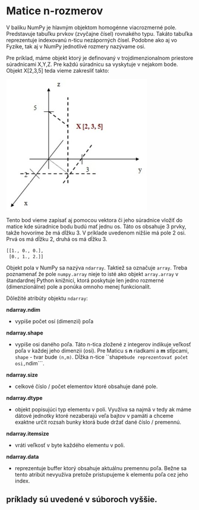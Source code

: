 # Matice n-rozmerov

V balíku NumPy je hlavným objektom homogénne viacrozmerné pole. Predstavuje tabuľku prvkov (zvyčajne čísel) rovnakého typu. Takáto tabuľka reprezentuje indexovanú n-ticu nezáporných čísel. Podobne ako aj vo Fyzike, tak aj v NumPy jednotlivé rozmery nazývame osi.

Pre príklad, máme objekt ktorý je definovaný v trojdimenzionalnom priestore súradnicami X,Y,Z. Pre každú súradnicu sa vyskytuje v nejakom bode. Objekt X[2,3,5] teda vieme zakresliť takto:

![image](images/3d_dimension.jpeg)


Tento bod vieme zapísať aj pomocou vektora či jeho súradnice vložiť do matice kde súradnice bodu budú mať jednu os. Táto os obsahuje 3 prvky, takže hovoríme že má dĺžku 3. V príklade uvedenom nižšie má pole 2 osi. Prvá os má dĺžku 2, druhá os má dĺžku 3.

```
[[1., 0., 0.],
 [0., 1., 2.]]
```
Objekt pola v NumPy sa nazýva ```ndarray```. Taktiež sa označuje ```array```. Treba poznamenať že pole ```numpy.array``` nieje to isté ako objekt ```array.array``` v štandardnej Python knižnici, ktorá poskytuje len jedno rozmerné (dimenzionálne) pole a ponúka omnoho menej funkcionalít. 

Dôležité atribúty objektu ```ndarray```:

<b>ndarray.ndim</b>
 - vypíše počet osí (dimenzií) poľa

<b>ndarray.shape</b>
 - vypíše osi daného poľa. Táto n-tica zložené z integerov indikuje veľkosť poľa v každej jeho dimenzii (osi). Pre Maticu s <b>n</b> riadkami a <b>m</b> stĺpcami, ```shape``` - tvar bude ```(n,m)```. Dĺžka n-tice ``shape``` bude reprezentovať počet osi, ```ndim```.

<b>ndarray.size</b>
 - celkové číslo / počet elementov ktoré obsahuje dané pole. 

<b>ndarray.dtype</b>
 - objekt popisujúci typ elementu v poli. Využíva sa najmä v tedy ak máme dátové jednotky ktoré nezaberajú veľa bajtov v pamäti a chceme exaktne určit rozsah bunky ktorá bude držať dané číslo / premennú.


<b>ndarray.itemsize</b>
 - vráti veľkosť v byte každého elementu v poli. 

<b>ndarray.data</b>
 - reprezentuje buffer ktorý obsahuje aktuálnu premennu poľa. Bežne sa tento atribút nevyužíva pretože pristupujeme k elementu poľa cez jeho index.


## príklady sú uvedené v súboroch vyššie.
